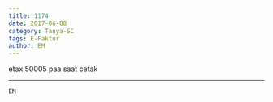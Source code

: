 ```yaml
---
title: 1174
date: 2017-06-08
category: Tanya-SC
tags: E-Faktur
author: EM
---
```


etax 50005 paa saat cetak

---



`EM`
